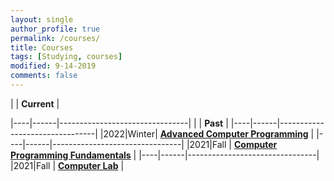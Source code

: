 ```yaml
---
layout: single
author_profile: true
permalink: /courses/
title: Courses
tags: [Studying, courses]
modified: 9-14-2019
comments: false
---
```



|           | **Current**                    |

|----|------|--------------------------------|
|           | **Past**                    |
|----|------|--------------------------------|
|2022|Winter| **<a href="">Advanced Computer Programming</a>**         |
|----|------|--------------------------------|
|2021|Fall  | **<a href="">Computer Programming Fundamentals</a>**         |
|----|------|--------------------------------|
|2021|Fall  | **<a href="">Computer Lab</a>** |



